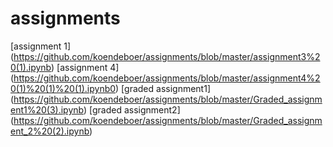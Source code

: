 # assignments
[assignment 1] (https://github.com/koendeboer/assignments/blob/master/assignment3%20(1).ipynb)
[assignment 4] (https://github.com/koendeboer/assignments/blob/master/assignment4%20(1)%20(1)%20(1).ipynb0)
[graded assignment1] (https://github.com/koendeboer/assignments/blob/master/Graded_assignment1%20(3).ipynb)
[graded assignment2] (https://github.com/koendeboer/assignments/blob/master/Graded_assignment_2%20(2).ipynb)
